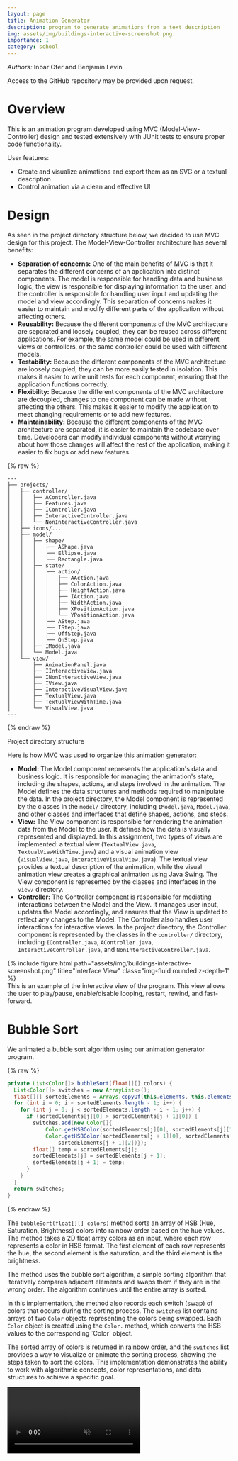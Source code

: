 ```yaml
---
layout: page
title: Animation Generator
description: program to generate animations from a text description
img: assets/img/buildings-interactive-screenshot.png
importance: 1
category: school
---
```


<em>Authors:</em> Inbar Ofer and Benjamin Levin

Access to the GitHub repository may be provided upon request.

# Overview

This is an animation program developed using MVC (Model-View-Controller) design and tested extensively with JUnit tests to ensure proper code functionality.

User features:
- Create and visualize animations and export them as an SVG or a textual description
- Control animation via a clean and effective UI

# Design

As seen in the project directory structure below, we decided to use MVC design for this project. The Model-View-Controller architecture has several benefits:
- <b>Separation of concerns:</b> One of the main benefits of MVC is that it separates the different concerns of an application into distinct components. The model is responsible for handling data and business logic, the view is responsible for displaying information to the user, and the controller is responsible for handling user input and updating the model and view accordingly. This separation of concerns makes it easier to maintain and modify different parts of the application without affecting others.
- <b>Reusability:</b> Because the different components of the MVC architecture are separated and loosely coupled, they can be reused across different applications. For example, the same model could be used in different views or controllers, or the same controller could be used with different models.
- <b>Testability:</b> Because the different components of the MVC architecture are loosely coupled, they can be more easily tested in isolation. This makes it easier to write unit tests for each component, ensuring that the application functions correctly.
- <b>Flexibility:</b> Because the different components of the MVC architecture are decoupled, changes to one component can be made without affecting the others. This makes it easier to modify the application to meet changing requirements or to add new features.
- <b>Maintainability:</b> Because the different components of the MVC architecture are separated, it is easier to maintain the codebase over time. Developers can modify individual components without worrying about how those changes will affect the rest of the application, making it easier to fix bugs or add new features.

{% raw %}
```
---
├── projects/
│   ├── controller/
│   │   ├── AController.java
│   │   ├── Features.java
│   │   ├── IController.java
│   │   ├── InteractiveController.java
│   │   └── NonInteractiveController.java
│   ├── icons/...
│   ├── model/
│   │   ├── shape/
│   │   │   ├── AShape.java
│   │   │   ├── Ellipse.java
│   │   │   └── Rectangle.java
│   │   ├── state/
│   │   │   ├── action/
│   │   │   │   ├── AAction.java
│   │   │   │   ├── ColorAction.java
│   │   │   │   ├── HeightAction.java
│   │   │   │   ├── IAction.java
│   │   │   │   ├── WidthAction.java
│   │   │   │   ├── XPositionAction.java
│   │   │   │   └── YPositionAction.java
│   │   │   ├── AStep.java
│   │   │   ├── IStep.java
│   │   │   ├── OffStep.java
│   │   │   └── OnStep.java
│   │   ├── IModel.java
│   │   └── Model.java
│   └── view/
│       ├── AnimationPanel.java
│       ├── IInteractiveView.java
│       ├── INonInteractiveView.java
│       ├── IView.java
│       ├── InteractiveVisualView.java
│       ├── TextualView.java
│       ├── TextualViewWithTime.java
│       └── VisualView.java
---
```
{% endraw %}

<div class="caption">
    Project directory structure
</div>

Here is how MVC was used to organize this animation generator:
- <b>Model:</b> The Model component represents the application's data and business logic. It is responsible for managing the animation's state, including the shapes, actions, and steps involved in the animation. The Model defines the data structures and methods required to manipulate the data. In the project directory, the Model component is represented by the classes in the `model/` directory, including `IModel.java`, `Model.java`, and other classes and interfaces that define shapes, actions, and steps.
- <b>View:</b> The View component is responsible for rendering the animation data from the Model to the user. It defines how the data is visually represented and displayed. In this assignment, two types of views are implemented: a textual view (`TextualView.java`, `TextualViewWithTime.java`) and a visual animation view (`VisualView.java`, `InteractiveVisualView.java`). The textual view provides a textual description of the animation, while the visual animation view creates a graphical animation using Java Swing. The View component is represented by the classes and interfaces in the `view/` directory.
- <b>Controller:</b> The Controller component is responsible for mediating interactions between the Model and the View. It manages user input, updates the Model accordingly, and ensures that the View is updated to reflect any changes to the Model. The Controller also handles user interactions for interactive views. In the project directory, the Controller component is represented by the classes in the `controller/` directory, including `IController.java`, `AController.java`, `InteractiveController.java`, and `NonInteractiveController.java`.

<div class="row">
    <div class="col-sm mt-3 mt-md-0">
        {% include figure.html path="assets/img/buildings-interactive-screenshot.png" title="Interface View" class="img-fluid rounded z-depth-1" %}
    </div>
</div>
<div class="caption">
    This is an example of the interactive view of the program. This view allows the user to play/pause, enable/disable looping, restart, rewind, and fast-forward.
</div>

# Bubble Sort

We animated a bubble sort algorithm using our animation generator program.

{% raw %}
```java
private List<Color[]> bubbleSort(float[][] colors) {
  List<Color[]> switches = new ArrayList<>();
  float[][] sortedElements = Arrays.copyOf(this.elements, this.elements.length);
  for (int i = 0; i < sortedElements.length - 1; i++) {
    for (int j = 0; j < sortedElements.length - i - 1; j++) {
      if (sortedElements[j][0] > sortedElements[j + 1][0]) {
        switches.add(new Color[]{
            Color.getHSBColor(sortedElements[j][0], sortedElements[j][1], sortedElements[j][2]),
            Color.getHSBColor(sortedElements[j + 1][0], sortedElements[j + 1][1],
                sortedElements[j + 1][2])});
        float[] temp = sortedElements[j];
        sortedElements[j] = sortedElements[j + 1];
        sortedElements[j + 1] = temp;
      }
    }
  }
  return switches;
}
```
{% endraw %}

<!-- 633x1357 -->
<div class="row d-flex align-items-center">
    <div class="col-sm mt-3 mt-md-0">
    <p>The <code>bubbleSort(float[][] colors)</code> method sorts an array of HSB (Hue, Saturation, Brightness) colors into rainbow order based on the hue values. The method takes a 2D float array colors as an input, where each row represents a color in HSB format. The first element of each row represents the hue, the second element is the saturation, and the third element is the brightness.</p>
    <p>The method uses the bubble sort algorithm, a simple sorting algorithm that iteratively compares adjacent elements and swaps them if they are in the wrong order. The algorithm continues until the entire array is sorted.</p>
    <p>In this implementation, the method also records each switch (swap) of colors that occurs during the sorting process. The <code>switches</code> list contains arrays of two <code>Color</code> objects representing the colors being swapped. Each <code>Color</code> object is created using the <code>Color.</code> method, which converts the HSB values to the corresponding `Color` object.</p>
    <p>The sorted array of colors is returned in rainbow order, and the <code>switches</code> list provides a way to visualize or animate the sorting process, showing the steps taken to sort the colors. This implementation demonstrates the ability to work with algorithmic concepts, color representations, and data structures to achieve a specific goal.</p>
    </div>
    <div class="col-auto mt-3 mt-md-0">
        <video width="300" controls autoplay muted loop>
        <source src="../../assets/video/bubble_sort.mp4" type="video/mp4">
        Your browser does not support the video tag.
    </video>
    </div>
</div>


